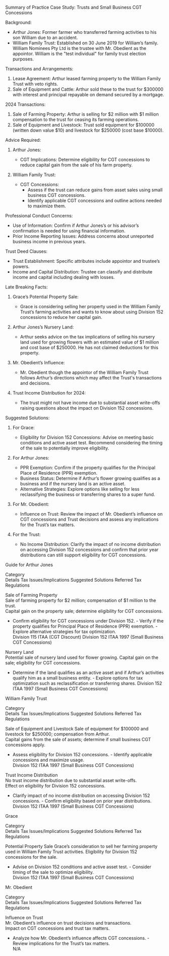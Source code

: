 Summary of Practice Case Study: Trusts and Small Business CGT Concessions

Background:
- Arthur Jones: Former farmer who transferred farming activities to his son William due to an accident.
- William Family Trust: Established on 30 June 2019 for William’s family. William Nominees Pty Ltd is the trustee with Mr. Obedient as the appointor. William is the "test individual" for family trust election purposes.

Transactions and Arrangements:
1. Lease Agreement: Arthur leased farming property to the William Family Trust with veto rights.
2. Sale of Equipment and Cattle: Arthur sold these to the trust for $300000 with interest and principal repayable on demand secured by a mortgage.

2024 Transactions:
1. Sale of Farming Property: Arthur is selling for $2 million with $1 million compensation to the trust for ceasing its farming operations.
2. Sale of Equipment and Livestock: Trust sold equipment for $100000 (written down value $10) and livestock for $250000 (cost base $10000).

Advice Required:
1. Arthur Jones:
   - CGT Implications: Determine eligibility for CGT concessions to reduce capital gain from the sale of his farm property.

2. William Family Trust:
   - CGT Concessions:
     - Assess if the trust can reduce gains from asset sales using small business CGT concessions.
     - Identify applicable CGT concessions and outline actions needed to maximize them.

Professional Conduct Concerns:
- Use of Information: Confirm if Arthur Jones’s or his advisor’s confirmation is needed for using financial information.
- Prior Income Reporting Issues: Address concerns about unreported business income in previous years.

Trust Deed Clauses:
- Trust Establishment: Specific attributes include appointor and trustee’s powers.
- Income and Capital Distribution: Trustee can classify and distribute income and capital including dealing with losses.

Late Breaking Facts:
1. Grace’s Potential Property Sale:
   - Grace is considering selling her property used in the William Family Trust’s farming activities and wants to know about using Division 152 concessions to reduce her capital gain.

2. Arthur Jones’s Nursery Land:
   - Arthur seeks advice on the tax implications of selling his nursery land used for growing flowers with an estimated value of $1 million and cost base of $250000. He has not claimed deductions for this property.

3. Mr. Obedient’s Influence:
   - Mr. Obedient though the appointor of the William Family Trust follows Arthur’s directions which may affect the Trust's transactions and decisions.

4. Trust Income Distribution for 2024:
   - The trust might not have income due to substantial asset write-offs raising questions about the impact on Division 152 concessions.

Suggested Solutions:

1. For Grace:
   - Eligibility for Division 152 Concessions: Advise on meeting basic conditions and active asset test. Recommend considering the timing of the sale to potentially improve eligibility.

2. For Arthur Jones:
   - PPR Exemption: Confirm if the property qualifies for the Principal Place of Residence (PPR) exemption.
   - Business Status: Determine if Arthur’s flower growing qualifies as a business and if the nursery land is an active asset.
   - Alternative Strategies: Explore options like selling for less reclassifying the business or transferring shares to a super fund.

3. For Mr. Obedient:
   - Influence on Trust: Review the impact of Mr. Obedient’s influence on CGT concessions and Trust decisions and assess any implications for the Trust’s tax matters.

4. For the Trust:
   - No Income Distribution: Clarify the impact of no income distribution on accessing Division 152 concessions and confirm that prior year distributions can still support eligibility for CGT concessions.

Guide for Arthur Jones
	
Category	
Details	
Tax Issues/Implications	
Suggested Solutions	
Referred Tax Regulations
	
Sale of Farming Property	
Sale of farming property for $2 million; compensation of $1 million to the trust.	
Capital gain on the property sale; determine eligibility for CGT concessions.	
- Confirm eligibility for CGT concessions under Division 152. - Verify if the property qualifies for Principal Place of Residence (PPR) exemption. - Explore alternative strategies for tax optimization.	
Division 115 ITAA (CGT Discount) Division 152 ITAA 1997 (Small Business CGT Concessions)
	
Nursery Land	
Potential sale of nursery land used for flower growing.	
Capital gain on the sale; eligibility for CGT concessions.	
- Determine if the land qualifies as an active asset and if Arthur’s activities qualify him as a small business entity. - Explore options for tax optimization such as reclassification or transferring shares.	
Division 152 ITAA 1997 (Small Business CGT Concessions)

William Family Trust
	
Category	
Details	
Tax Issues/Implications	
Suggested Solutions	
Referred Tax Regulations
	
Sale of Equipment and Livestock	
Sale of equipment for $100000 and livestock for $250000; compensation from Arthur.	
Capital gains from the sale of assets; determine if small business CGT concessions apply.	
- Assess eligibility for Division 152 concessions. - Identify applicable concessions and maximize usage.	
Division 152 ITAA 1997 (Small Business CGT Concessions)
	
Trust Income Distribution	
No trust income distribution due to substantial asset write-offs.	
Effect on eligibility for Division 152 concessions.	
- Clarify impact of no income distribution on accessing Division 152 concessions. - Confirm eligibility based on prior year distributions.	
Division 152 ITAA 1997 (Small Business CGT Concessions)

Grace
	
Category	
Details	
Tax Issues/Implications	
Suggested Solutions	
Referred Tax Regulations
	
Potential Property Sale	
Grace’s consideration to sell her farming property used in William Family Trust activities.	
Eligibility for Division 152 concessions for the sale.	
- Advise on Division 152 conditions and active asset test. - Consider timing of the sale to optimize eligibility.	
Division 152 ITAA 1997 (Small Business CGT Concessions)

Mr. Obedient
	
Category	
Details	
Tax Issues/Implications	
Suggested Solutions	
Referred Tax Regulations
	
Influence on Trust	
Mr. Obedient’s influence on trust decisions and transactions.	
Impact on CGT concessions and trust tax matters.	
- Analyze how Mr. Obedient’s influence affects CGT concessions. - Review implications for the Trust’s tax matters.	
N/A
